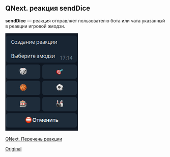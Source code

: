 ## QNext. реакция sendDice

**sendDice** — реакция отправляет пользователю бота или чата указанный в реакции игровой эмодзи.

![](./1.png)



[QNext. Перечень реакции](/docs-test/_export/reactions)
  
[Original](https://telegra.ph/QNext-admin-reaction-sendDice-05-09)
